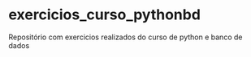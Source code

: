 # exercicios_curso_pythonbd
Repositório com exercicios realizados do curso de python e banco de dados  
